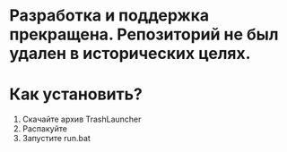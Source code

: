 # Разработка и поддержка прекращена. Репозиторий не был удален в исторических целях.

# Как установить?
1. Скачайте архив TrashLauncher
2. Распакуйте
3. Запустите run.bat
